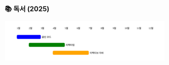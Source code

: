 ## 📚 독서 (2025)
<img src="https://raw.githubusercontent.com/ghtjr410/ghtjr410/refs/heads/main/reading_timeline.svg">

